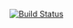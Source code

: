 [![Build Status](https://travis-ci.org/krishnachaganti/travis_test.svg?branch=master)](https://travis-ci.org/krishnachaganti/technikfda)
